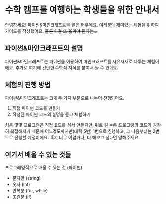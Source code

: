 # 수학 캠프를 여행하는 학생들을 위한 안내서
안녕하세요! 파이썬&마인크래프트을 맡은 현우에요. 여러분의 재미있는 체험을 위하여 가이드를 작성했어요. ~~물론 이걸 또 옮겨야 된다는...~~

## 파이썬&마인크래프트의 설명
파이썬&마인크래프트는 파이썬을 이용하여 마인크래프트를 자유자재로 다루는 체험이에요. 추가로 여기에 간단한 수학적 지식를 붙여서 놀 수 있어요. 

## 체험의 진행 방법
파이썬&마인크래프트는 크게 두 가지 부분으로 나누어 진행되어요.
1. 직접 파이썬 코드를 만들기
2. 작성된 파이썬 코드의 설명을 듣고 체험하기

처음 몇몇 프로그램은 직접 코드를 쳐서 만들지만, 뒤로 갈 수록 프로그램의 코드가 굉장히 복잡해지기 때문에 어느정도까지만(대략 5번) 1번으로 진행하고, 그 다음부터는 2번으로 진행할 예정이에요. 혹시 너무 어렵거나, 더 해보고 싶다면 말해주세요.

## 여기서 배울 수 있는 것들
프로그래밍적으로 배울 수 있는 것 (파이썬)
* 문자열 (string)
* 숫자 (int)
* 반복분 (for, while)
* 조건문 (if)

